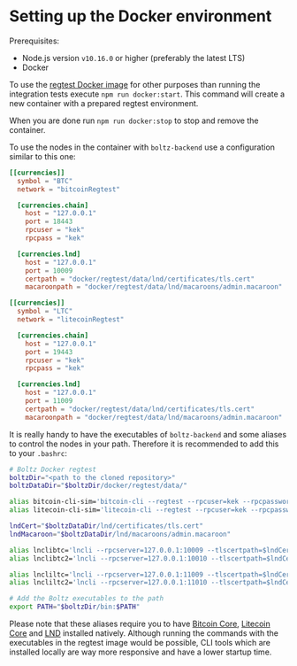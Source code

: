 # Setting up the Docker environment

Prerequisites:

* Node.js version `v10.16.0` or higher (preferably the latest LTS)
* Docker

To use the [regtest Docker image](https://cloud.docker.com/u/boltz/repository/docker/boltz/regtest) for other purposes than running the integration tests execute `npm run docker:start`. This command will create a new container with a prepared regtest environment.

When you are done run `npm run docker:stop` to stop and remove the container.

To use the nodes in the container with `boltz-backend` use a configuration similar to this one:

```toml
[[currencies]]
  symbol = "BTC"
  network = "bitcoinRegtest"

  [currencies.chain]
    host = "127.0.0.1"
    port = 18443
    rpcuser = "kek"
    rpcpass = "kek"

  [currencies.lnd]
    host = "127.0.0.1"
    port = 10009
    certpath = "docker/regtest/data/lnd/certificates/tls.cert"
    macaroonpath = "docker/regtest/data/lnd/macaroons/admin.macaroon"

[[currencies]]
  symbol = "LTC"
  network = "litecoinRegtest"

  [currencies.chain]
    host = "127.0.0.1"
    port = 19443
    rpcuser = "kek"
    rpcpass = "kek"

  [currencies.lnd]
    host = "127.0.0.1"
    port = 11009
    certpath = "docker/regtest/data/lnd/certificates/tls.cert"
    macaroonpath = "docker/regtest/data/lnd/macaroons/admin.macaroon"
```

It is really handy to have the executables of `boltz-backend` and some aliases to control the nodes in your path. Therefore it is recommended to add this to your `.bashrc`:

```bash
# Boltz Docker regtest
boltzDir="<path to the cloned repository>"
boltzDataDir="$boltzDir/docker/regtest/data/"

alias bitcoin-cli-sim='bitcoin-cli --regtest --rpcuser=kek --rpcpassword=kek'
alias litecoin-cli-sim='litecoin-cli --regtest --rpcuser=kek --rpcpassword=kek'

lndCert="$boltzDataDir/lnd/certificates/tls.cert"
lndMacaroon="$boltzDataDir/lnd/macaroons/admin.macaroon"

alias lnclibtc='lncli --rpcserver=127.0.0.1:10009 --tlscertpath=$lndCert --macaroonpath=$lndMacaroon'
alias lnclibtc2='lncli --rpcserver=127.0.0.1:10010 --tlscertpath=$lndCert --macaroonpath=$lndMacaroon'

alias lncliltc='lncli --rpcserver=127.0.0.1:11009 --tlscertpath=$lndCert --macaroonpath=$lndMacaroon'
alias lncliltc2='lncli --rpcserver=127.0.0.1:11010 --tlscertpath=$lndCert --macaroonpath=$lndMacaroon'

# Add the Boltz executables to the path
export PATH="$boltzDir/bin:$PATH"
```

Please note that these aliases require you to have [Bitcoin Core](https://github.com/bitcoin/bitcoin), [Litecoin Core](https://github.com/litecoin-project/litecoin) and [LND](https://github.com/lightningnetwork/lnd/) installed natively. Although running the commands with the executables in the regtest image would be possible, CLI tools which are installed locally are way more responsive and have a lower startup time.
